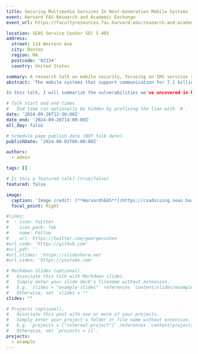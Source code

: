 ```yaml
---
title: Securing Multimedia Services In Next-Generation Mobile Systems
event: Harvard FAS Research and Academic Exchange
event_url: https://facultyresources.fas.harvard.edu/research-and-academic-exchange

location: SEAS Service Center SEC 5.403
address:
  street: 114 Western Ave
  city: Boston
  region: MA
  postcode: '02134'
  country: United States

summary: A research talk on mobile security, focusing on IMS services such as SMS, calls, and 911.
abstract: 'The mobile systems that support communication for 7.1 billion users worldwide have evolved significantly. From the inception of 1G in 1979 to the development of future 6G technologies, each new generation of mobile networks brings not only exciting innovations but also hidden security challenges.

In this talk, I will summarize the vulnerabilities we've uncovered in both mobile devices and network infrastructure. For mobile devices, we found that security has lagged behind the advancements seen in network infrastructure, leading to new vulnerabilities and attack vectors such as cross-network denial of service (DoS), SMS source spoofing, user privacy breaches, and covert communications over video calls. For network infrastructure, we discovered that support for emergency services (911) on anonymous mobile equipment, which operates without a SIM card, introduces distinct behaviors compared to conventional mobile services, thereby expanding the attack surface of the mobile infrastructure.'

# Talk start and end times.
#   End time can optionally be hidden by prefixing the line with `#`.
date: '2024-09-26T12:30:00Z'
date_end: '2024-09-26T14:00:00Z'
all_day: false

# Schedule page publish date (NOT talk date).
publishDate: '2024-08-01T00:00:00Z'

authors:
  - admin

tags: []

# Is this a featured talk? (true/false)
featured: false

image:
  caption: 'Image credit: [**HarvardSEAS**](https://csadvising.seas.harvard.edu/contact/)'
  focal_point: Right

#links:
#  - icon: twitter
#    icon_pack: fab
#    name: Follow
#    url: https://twitter.com/georgecushen
#url_code: 'https://github.com'
#url_pdf: ''
#url_slides: 'https://slideshare.net'
#url_video: 'https://youtube.com'

# Markdown Slides (optional).
#   Associate this talk with Markdown slides.
#   Simply enter your slide deck's filename without extension.
#   E.g. `slides = "example-slides"` references `content/slides/example-slides.md`.
#   Otherwise, set `slides = ""`.
slides: ""

# Projects (optional).
#   Associate this post with one or more of your projects.
#   Simply enter your project's folder or file name without extension.
#   E.g. `projects = ["internal-project"]` references `content/project/deep-learning/index.md`.
#   Otherwise, set `projects = []`.
projects:
  - example
---
```

